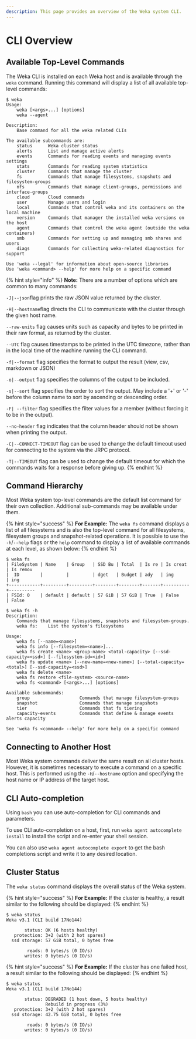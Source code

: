 ```yaml
---
description: This page provides an overview of the Weka system CLI.
---
```


# CLI Overview

## Available Top-Level Commands

The Weka CLI is installed on each Weka host and is available through the `weka` command. Running this command will display a list of all available top-level commands:

```text
$ weka
Usage:
    weka [<args>...] [options]
    weka --agent

Description:
    Base command for all the weka related CLIs

The available subcommands are:
    status      Weka cluster status
    alerts      List and manage active alerts
    events      Commands for reading events and managing events settings
    stats       Commands for reading system statistics
    cluster     Commands that manage the cluster
    fs          Commands that manage filesystems, snapshots and filesystem-groups
    nfs         Commands that manage client-groups, permissions and interface-groups
    cloud       Cloud commands
    user        Manage users and login
    local       Commands that control weka and its containers on the local machine
    version     Commands that manager the installed weka versions on the host
    agent       Commands that control the weka agent (outside the weka containers)
    smb         Commands for setting up and managing smb shares and users
    diags       Commands for collecting weka-related diagnostics for support

Use 'weka --legal' for information about open-source libraries
Use 'weka <command> --help' for more help on a specific command
```

{% hint style="info" %}
**Note:** There are a number of options which are common to many commands:

`-J|--json`flag prints the raw JSON value returned by the cluster.

`-H|--hostname`flag directs the CLI to communicate with the cluster through the given host name.

`--raw-units` flag causes units such as capacity and bytes to be printed in their raw format, as returned by the cluster.

`--UTC` flag causes timestamps to be printed in the UTC timezone, rather than in the local time of the machine running the CLI command.

`-f|--format` flag specifies the format to output the result \(view, csv, markdown or JSON\)

`-o|--output` flag specifies the columns of the output to be included.

`-s|--sort` flag specifies the order to sort the output. May include a '+' or '-' before the column name to sort by ascending or descending order.

`-F| --filter` flag specifies the filter values for a member \(without forcing it to be in the output\).

`--no-header` flag indicates that the column header should not be shown when printing the output.

`-C|--CONNECT-TIMEOUT` flag can be used to change the default timeout used for connecting to the system via the JRPC protocol.

`-T|--TIMEOUT` flag can be used to change the default timeout for which the commands waits for a response before giving up.
{% endhint %}

## Command Hierarchy

Most Weka system top-level commands are the default list command for their own collection. Additional sub-commands may be available under them.

{% hint style="success" %}
**For Example:** The `weka fs` command displays a list of all filesystems and is also the top-level command for all filesystems, filesystem groups and snapshot-related operations. It is possible to use the `-h`/`--help` flags or the `help` command to display a list of available commands at each level, as shown below:
{% endhint %}

```text
$ weka fs
| FileSystem | Name    | Group   | SSD Bu | Total  | Is re | Is creat | Is remov 
|  ID        |         |         | dget   | Budget | ady   | ing      | ing      
+------------+---------+---------+--------+--------+-------+----------+----------
| FSId: 0    | default | default | 57 GiB | 57 GiB | True  | False    | False
```

```text
$ weka fs -h
Description:
    Commands that manage filesystems, snapshots and filesystem-groups.
    weka fs:    List the system's filesystems

Usage:
    weka fs [--name=<name>]
    weka fs info [--filesystem=<name>]...
    weka fs create <name> <group-name> <total-capacity> [--ssd-capacity=<ssd>] [--filesystem-id=<id>]
    weka fs update <name> [--new-name=<new-name>] [--total-capacity=<total>] [--ssd-capacity=<ssd>]
    weka fs delete <name>
    weka fs restore <file-system> <source-name>
    weka fs <command> [<args>...] [options]

Available subcommands:
    group                   Commands that manage filesystem-groups
    snapshot                Commands that manage snapshots
    tier                    Commands that fs tiering
    capacity-events         Commands that define & manage events alerts capacity

See 'weka fs <command> --help' for more help on a specific command
```

## Connecting to Another Host

Most Weka system commands deliver the same result on all cluster hosts. However, it is sometimes necessary to execute a command on a specific host. This is performed using the `-H`/`--hostname` option and specifying the host name or IP address of the target host.

## CLI Auto-completion

Using `bash` you can use auto-completion for CLI commands and parameters.

To use CLI auto-completion on a host, first, run `weka agent autocomplete install` to install the script and re-enter your shell session.

You can also use `weka agent autocomplete export` to get the bash completions script and write it to any desired location.

## Cluster Status

The `weka status` command displays the overall status of the Weka system.

{% hint style="success" %}
**For Example:** If the cluster is healthy, a result similar to the following should be displayed:
{% endhint %}

```text
$ weka status
Weka v3.1 (CLI build 17No144)

       status: OK (6 hosts healthy)
   protection: 3+2 (with 2 hot spares)
  ssd storage: 57 GiB total, 0 bytes free

        reads: 0 bytes/s (0 IO/s)
       writes: 0 bytes/s (0 IO/s)
```

{% hint style="success" %}
**For Example:** If the cluster has one failed host, a result similar to the following should be displayed:
{% endhint %}

```text
$ weka status
Weka v3.1 (CLI build 17No144)

       status: DEGRADED (1 host down, 5 hosts healthy)
               Rebuild in progress (3%)
   protection: 3+2 (with 2 hot spares)
  ssd storage: 42.75 GiB total, 0 bytes free

        reads: 0 bytes/s (0 IO/s)
       writes: 0 bytes/s (0 IO/s)
```

